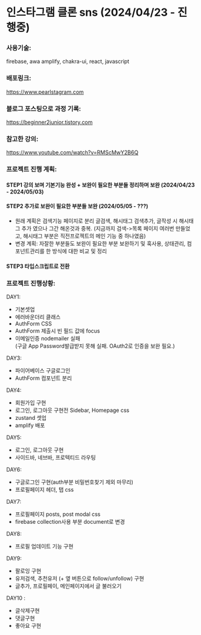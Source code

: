 # 인스타그램 클론 sns (2024/04/23 - 진행중)

### 사용기술:

firebase, awa amplify, chakra-ui, react, javascript

### 배포링크:

https://www.pearlstagram.com

### 블로그 포스팅으로 과정 기록:

https://beginner2junior.tistory.com

### 참고한 강의:

https://www.youtube.com/watch?v=RMScMwY2B6Q

### 프로젝트 진행 계획:

#### STEP1 강의 보며 기본기능 완성 + 보완이 필요한 부분들 정리하며 보완 (2024/04/23 - 2024/05/03)

#### STEP2 추가로 보완이 필요한 부분들 보완 (2024/05/05 - ???)

- 원래 계획은 검색기능 페이지로 분리 글검색, 해시태그 검색추가, 글작성 시 해시태그 추가 였으나 그간 해온것과 중복.
  (지금까지 검색->목록 페이지 여러번 만들었고, 해시태그 부분은 직전프로젝트의 메인 기능 중 하나였음)
- 변경 계획: 자잘한 부분들도 보완이 필요한 부분 보완하기 및 훅사용, 상태관리, 컴포넌트관리를 한 방식에 대한 비교 및 정리

#### STEP3 타입스크립트로 전환

### 프로젝트 진행상황:

DAY1:

- 기본셋업
- 에러바운더리 클래스
- AuthForm CSS
- AuthForm 제출시 빈 필드 값에 focus
- 이메일인증 nodemailer 실패  
  (구글 App Password발급받지 못해 실패. OAuth2로 인증을 보완 필요.)

DAY3:

- 파이어베이스 구글로그인
- AuthForm 컴포넌트 분리

DAY4:

- 회원가입 구현
- 로그인, 로그아웃 구현전 Sidebar, Homepage css
- zustand 셋업
- amplify 배포

DAY5:

- 로그인, 로그아웃 구현
- 사이드바, 네브바, 프로텍티드 라우팅

DAY6:

- 구글로그인 구현(auth부분 비밀번호찾기 제외 마무리)
- 프로필페이지 헤더, 탭 css

DAY7:

- 프로필페이지 posts, post modal css
- firebase collection사용 부분 document로 변경

DAY8:

- 프로필 업데이트 기능 구현

DAY9:

- 팔로잉 구현
- 유저검색, 추천유저 (+ 옆 버튼으로 follow/unfollow) 구현
- 글추가, 프로필페이, 메인페이지에서 글 불러오기

DAY10 :

- 글삭제구현
- 댓글구현
- 좋아요 구현
